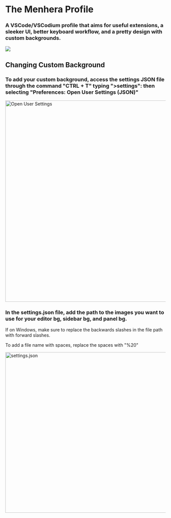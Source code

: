 <h1> The Menhera Profile </h1>

<h3> A VSCode/VSCodium profile that aims for useful extensions, a sleeker UI, better keyboard workflow, and a pretty design with custom backgrounds. </h3>

![](https://github.com/user-attachments/assets/7232e544-6877-48f7-8f6d-9d4ed6d80864)

<h2> Changing Custom Background </h2>

<h3> To add your custom background, access the settings JSON file through the command "CTRL + T" typing ">settings": then selecting "Preferences: Open User Settings (JSON)" </h3>

<img width ="632" alt="Open User Settings" src="https://github.com/user-attachments/assets/98aad678-db5f-465d-870d-2f767da61be7">

<h3> In the settings.json file, add the path to the images you want to use for your editor bg, sidebar bg, and panel bg. </h3>

If on Windows, make sure to replace the backwards slashes in the file path with forward slashes.

To add a file name with spaces, replace the spaces with "%20" </sub>

<img width="632" height="504" alt="settings.json" src="https://github.com/user-attachments/assets/fec190bb-9a24-45e1-9eaa-02135e668aa6" />
